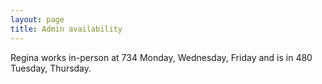 ```yaml
---
layout: page
title: Admin availability
---
```


Regina works in-person at 734 Monday, Wednesday, Friday and is in 480 Tuesday, Thursday.